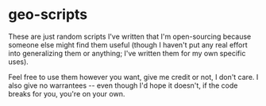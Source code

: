 # geo-scripts

These are just random scripts I've written that I'm open-sourcing because someone else might find them useful (though I haven't put any real effort into generalizing them or anything; I've written them for my own specific uses).

Feel free to use them however you want, give me credit or not, I don't care. I also give no warrantees -- even though I'd hope it doesn't, if the code breaks for you, you're on your own.
